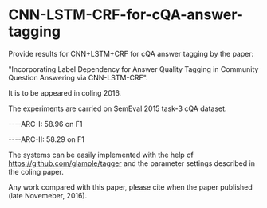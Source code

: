 # CNN-LSTM-CRF-for-cQA-answer-tagging
Provide results for CNN+LSTM+CRF for cQA answer tagging by the paper:

"Incorporating Label Dependency for Answer Quality Tagging in Community Question Answering via CNN-LSTM-CRF".

It is to be appeared in coling 2016.

The experiments are carried on SemEval 2015 task-3 cQA dataset.

  ----ARC-I: 58.96 on F1

  ----ARC-II: 58.29 on F1
  
The systems can be easily implemented with the help of https://github.com/glample/tagger and the parameter settings described in the coling paper.

Any work compared with this paper, please cite when the paper published (late Novemeber, 2016).
